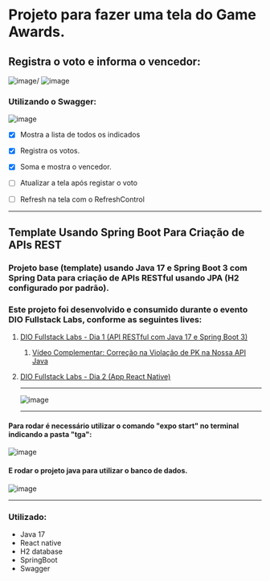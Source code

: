 # Projeto para fazer uma tela do Game Awards.


## Registra o voto e informa o vencedor: 
![image](https://user-images.githubusercontent.com/92825608/207417365-5562e1bf-5f5a-418d-b195-70c381cf026f.png)/
![image](https://user-images.githubusercontent.com/92825608/207622507-77036c81-ccc8-4e7c-85f3-dec7a2229b9e.png)




### Utilizando o Swagger:
![image](https://user-images.githubusercontent.com/92825608/207416203-aa8ad24d-2b81-4651-b29f-edd8f97245d9.png)


- [x] Mostra a lista de todos os indicados
- [x] Registra os votos.
- [x] Soma e mostra o vencedor.
- [ ] Atualizar a tela após registar o voto
- [ ] Refresh na tela com o RefreshControl


*********

## Template Usando Spring Boot Para Criação de APIs REST

   ### Projeto base (template) usando Java 17 e Spring Boot 3 com Spring Data para criação de APIs RESTful usando JPA (H2 configurado por padrão). 
   ### Este projeto foi desenvolvido e consumido durante o evento **DIO Fullstack Labs**, conforme as seguintes lives:

1. [DIO Fullstack Labs - Dia 1 (API RESTful com Java 17 e Spring Boot 3)](https://web.dio.me/lives/dio-fullstack-labs-dia-1)
    1. [Vídeo Complementar: Correção na Violação de PK na Nossa API Java](https://youtu.be/Rxu9zmowTe8)

2. [DIO Fullstack Labs - Dia 2 (App React Native)](https://web.dio.me/lives/dio-fullstack-labs-dia-2)
    
    
    ******
    ![image](https://user-images.githubusercontent.com/92825608/207418530-d021267d-388a-45f6-8350-afde2250bebd.png)


  
    ******

#### Para rodar é necessário utilizar o comando "expo start" no terminal indicando a pasta "tga": 

![image](https://user-images.githubusercontent.com/92825608/207420591-00fee7bb-7e5e-457b-bdba-7593dc6adcaf.png)

#### E rodar o projeto java para utilizar o banco de dados.

![image](https://user-images.githubusercontent.com/92825608/207420466-6c88596a-bb54-4474-895e-e1457bfb6a9e.png)

  

******
    
### Utilizado:

- Java 17
- React native 
- H2 database 
- SpringBoot
- Swagger
